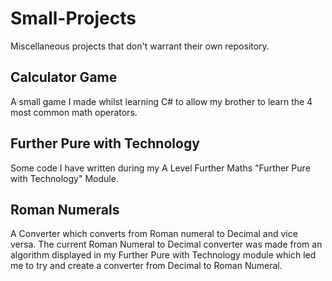 # Small-Projects
Miscellaneous projects that don't warrant their own repository.
## Calculator Game
A small game I made whilst learning C# to allow my brother to learn the 4 most common math operators.
## Further Pure with Technology
Some code I have written during my A Level Further Maths "Further Pure with Technology" Module.
## Roman Numerals
A Converter which converts from Roman numeral to Decimal and vice versa. The current Roman Numeral to Decimal converter was made from an algorithm displayed in my Further Pure with Technology module which led me to try and create a converter from Decimal to Roman Numeral.
